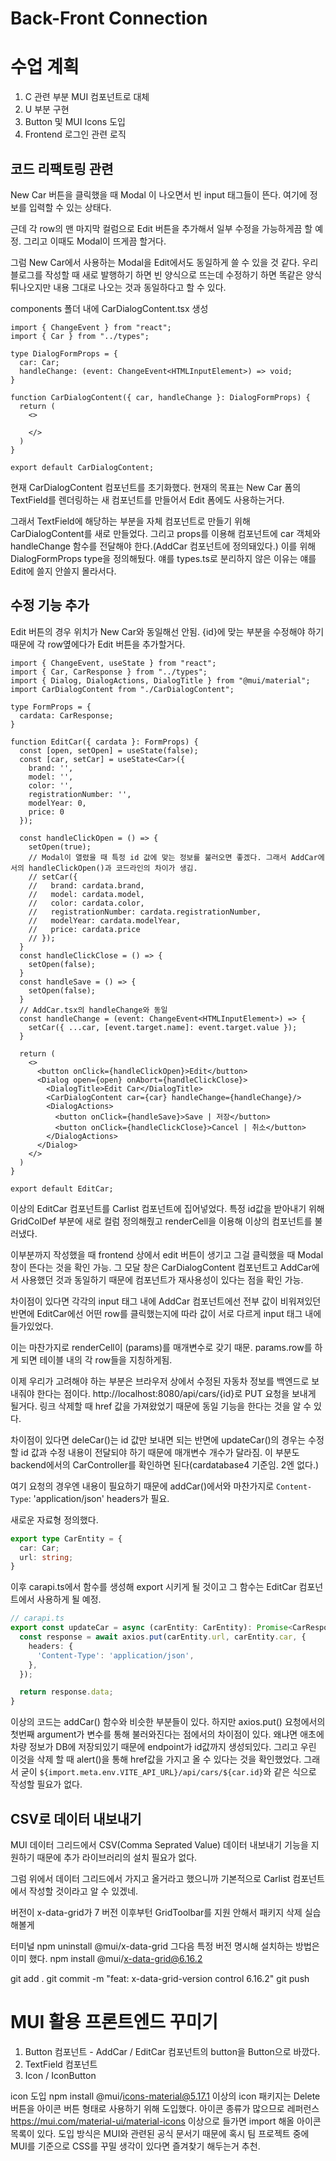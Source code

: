 # Back-Front Connection

# 수업 계획
1. C 관련 부분 MUI 컴포넌트로 대체
2. U 부분 구현
3. Button 및 MUI Icons 도입
4. Frontend 로그인 관련 로직

## 코드 리팩토링 관련
New Car 버튼을 클릭했을 때 Modal 이 나오면서 빈 input 태그들이 뜬다. 여기에 정보를 입력할 수 있는 상태다.

근데 각 row의 맨 마지막 컬럼으로 Edit 버튼을 추가해서 일부 수정을 가능하게끔 할 예정. 그리고 이때도 Modal이 뜨게끔 할거다.

그럼 New Car에서 사용하는 Modal을 Edit에서도 동일하게 쓸 수 있을 것 같다. 우리 블로그를 작성할 때 새로 발행하기 하면 빈 양식으로 뜨는데 수정하기 하면 똑같은 양식 튀나오지만 내용 그대로 나오는 것과 동일하다고 할 수 있다.

components 폴더 내에 CarDialogContent.tsx 생성

```tsx
import { ChangeEvent } from "react";
import { Car } from "../types";

type DialogFormProps = {
  car: Car;
  handleChange: (event: ChangeEvent<HTMLInputElement>) => void;
}

function CarDialogContent({ car, handleChange }: DialogFormProps) {
  return (
    <>
      
    </>
  )
}

export default CarDialogContent;
```
현재 CarDialogContent 컴포넌트를 초기화했다.
현재의 목표는 New Car 폼의 TextField를 렌더링하는 새 컴포넌트를 만들어서 Edit 폼에도 사용하는거다.

그래서 TextField에 해당하는 부분을 자체 컴포넌트로 만들기 위해 CarDialogContent를 새로 만들었다. 그리고 props를 이용해 컴포넌트에 car 객체와 handleChange 함수를 전달해야 한다.(AddCar 컴포넌트에 정의돼있다.) 이를 위해 DialogFormProps type을 정의해뒀다. 얘를 types.ts로 분리하지 않은 이유는 얘를 Edit에 쓸지 안쓸지 몰라서다.

## 수정 기능 추가
Edit 버튼의 경우 위치가 New Car와 동일해선 안됨. {id}에 맞는 부분을 수정해야 하기 때문에 각 row옆에다가 Edit 버튼을 추가할거다.

```tsx
import { ChangeEvent, useState } from "react";
import { Car, CarResponse } from "../types";
import { Dialog, DialogActions, DialogTitle } from "@mui/material";
import CarDialogContent from "./CarDialogContent";

type FormProps = {
  cardata: CarResponse;
}

function EditCar({ cardata }: FormProps) {
  const [open, setOpen] = useState(false);
  const [car, setCar] = useState<Car>({
    brand: '',
    model: '',
    color: '',
    registrationNumber: '',
    modelYear: 0,
    price: 0
  });

  const handleClickOpen = () => {
    setOpen(true);
    // Modal이 열렸을 때 특정 id 값에 맞는 정보를 불러오면 좋겠다. 그래서 AddCar에서의 handleClickOpen()과 코드라인의 차이가 생김.
    // setCar({
    //   brand: cardata.brand,
    //   model: cardata.model,
    //   color: cardata.color,
    //   registrationNumber: cardata.registrationNumber,
    //   modelYear: cardata.modelYear,
    //   price: cardata.price
    // });
  }
  const handleClickClose = () => {
    setOpen(false);
  }
  const handleSave = () => {
    setOpen(false);
  }
  // AddCar.tsx의 handleChange와 동일
  const handleChange = (event: ChangeEvent<HTMLInputElement>) => {
    setCar({ ...car, [event.target.name]: event.target.value });
  }

  return (
    <>
      <button onClick={handleClickOpen}>Edit</button>
      <Dialog open={open} onAbort={handleClickClose}>
        <DialogTitle>Edit Car</DialogTitle>
        <CarDialogContent car={car} handleChange={handleChange}/>
        <DialogActions>
          <button onClick={handleSave}>Save | 저장</button>
          <button onClick={handleClickClose}>Cancel | 취소</button>
        </DialogActions>
      </Dialog>
    </>
  )
}

export default EditCar;
```
이상의 EditCar 컴포넌트를 Carlist 컴포넌트에 집어넣었다. 특정 id값을 받아내기 위해 GridColDef 부분에 새로 컬럼 정의해줬고 renderCell을 이용해 이상의 컴포넌트를 불러냈다.

이부분까지 작성했을 때 frontend 상에서 edit 버튼이 생기고 그걸 클릭했을 때 Modal창이 뜬다는 것을 확인 가능. 그 모달 창은 CarDialogContent 컴포넌트고 AddCar에서 사용했던 것과 동일하기 때문에 컴포넌트가 재사용성이 있다는 점을 확인 가능.

차이점이 있다면 각각의 input 태그 내에 AddCar 컴포넌트에선 전부 값이 비워져있던 반면에 EditCar에선 어떤 row를 클릭했는지에 따라 값이 서로 다르게 input 태그 내에 들가있었다.

이는 마찬가지로 renderCell이 (params)를 매개변수로 갖기 때문. params.row를 하게 되면 테이블 내의 각 row들을 지칭하게됨.

이제 우리가 고려해야 하는 부분은 브라우저 상에서 수정된 자동차 정보를 백엔드로 보내줘야 한다는 점이다. http://localhost:8080/api/cars/{id}로 PUT 요청을 보내게 될거다. 링크 삭제할 때 href 값을 가져왔었기 때문에 동일 기능을 한다는 것을 알 수 있다.

차이점이 있다면 deleCar()는 id 값만 보내면 되는 반면에 updateCar()의 경우는 수정할 id 값과 수정 내용이 전달되야 하기 때문에 매개변수 개수가 달라짐. 이 부분도 backend에서의 CarController를 확인하면 된다(cardatabase4 기준임. 2엔 없다.)

여기 요청의 경우엔 내용이 필요하기 때문에 addCar()에서와 마찬가지로 `Content-Type`: 'application/json' headers가 필요.

새로운 자료형 정의했다.
```ts
export type CarEntity = {
  car: Car;
  url: string;
}
```
이후 carapi.ts에서 함수를 생성해 export 시키게 될 것이고 그 함수는 EditCar 컴포넌트에서 사용하게 될 예정.
```ts
// carapi.ts
export const updateCar = async (carEntity: CarEntity): Promise<CarResponse> => {
  const response = await axios.put(carEntity.url, carEntity.car, {
    headers: {
      'Content-Type': 'application/json',
    },
  });

  return response.data;
}
```
이상의 코드는 addCar() 함수와 비슷한 부분들이 있다. 하지만 axios.put() 요청에서의 첫번째 argument가 변수를 통해 불러와진다는 점에서의 차이점이 있다. 왜냐면 애초에 차량 정보가 DB에 저장되있기 때문에 endpoint가 id값까지 생성되있다. 그리고 우린 이것을 삭제 할 때 alert()을 통해 href값을 가지고 올 수 있다는 것을 확인했었다. 그래서 굳이 `${import.meta.env.VITE_API_URL}/api/cars/${car.id}`와 같은 식으로 작성할 필요가 없다.

## CSV로 데이터 내보내기
MUI 데이터 그리드에서 CSV(Comma Seprated Value) 데이터 내보내기 기능을 지원하기 때문에 추가 라이브러리의 설치 필요가 없다.

그럼 위에서 데이터 그리드에서 가지고 올거라고 했으니까 기본적으로 Carlist 컴포넌트에서 작성할 것이라고 알 수 있겠네.

버전이 x-data-grid가 7 버전 이후부턴 GridToolbar를 지원 안해서 패키지 삭제 실습 해볼게

터미널
npm uninstall @mui/x-data-grid
그다음 특정 버전 명시해 설치하는 방법은 이미 했다.
npm install @mui/x-data-grid@6.16.2

git add .
git commit -m "feat: x-data-grid-version control 6.16.2"
git push

# MUI 활용 프론트엔드 꾸미기
1. Button 컴포넌트        - AddCar / EditCar 컴포넌트의  button을 Button으로 바깠다.
2. TextField 컴포넌트
3. Icon / IconButton

icon 도입
npm install @mui/icons-material@5.17.1
이상의 icon 패키지는 Delete 버튼을 아이콘 버튼 형태로 사용하기 위해 도입했다.
아이콘 종류가 많으므로 레퍼런스
https://mui.com/material-ui/material-icons
이상으로 들가면 import 해올 아이콘 목록이 있다. 도입 방식은
MUI와 관련된 공식 문서기 때문에 혹시 팀 프로젝트 중에 MUI를 기준으로 CSS를 꾸밀 생각이 있다면 즐겨찾기 해두는거 추천.
